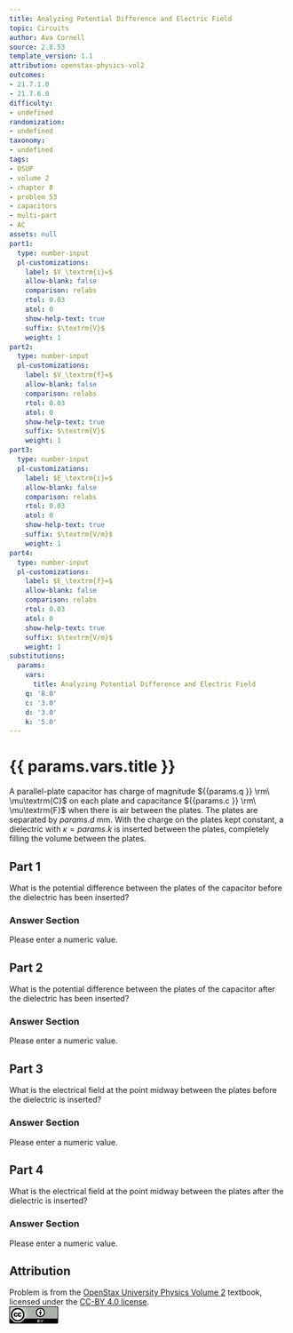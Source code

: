 ```yaml
---
title: Analyzing Potential Difference and Electric Field
topic: Circuits
author: Ava Cornell
source: 2.8.53
template_version: 1.1
attribution: openstax-physics-vol2
outcomes:
- 21.7.1.0
- 21.7.6.0
difficulty:
- undefined
randomization:
- undefined
taxonomy:
- undefined
tags:
- OSUP
- volume 2
- chapter 8
- problem 53
- capacitors
- multi-part
- AC
assets: null
part1:
  type: number-input
  pl-customizations:
    label: $V_\textrm{i}=$
    allow-blank: false
    comparison: relabs
    rtol: 0.03
    atol: 0
    show-help-text: true
    suffix: $\textrm{V}$
    weight: 1
part2:
  type: number-input
  pl-customizations:
    label: $V_\textrm{f}=$
    allow-blank: false
    comparison: relabs
    rtol: 0.03
    atol: 0
    show-help-text: true
    suffix: $\textrm{V}$
    weight: 1
part3:
  type: number-input
  pl-customizations:
    label: $E_\textrm{i}=$
    allow-blank: false
    comparison: relabs
    rtol: 0.03
    atol: 0
    show-help-text: true
    suffix: $\textrm{V/m}$
    weight: 1
part4:
  type: number-input
  pl-customizations:
    label: $E_\textrm{f}=$
    allow-blank: false
    comparison: relabs
    rtol: 0.03
    atol: 0
    show-help-text: true
    suffix: $\textrm{V/m}$
    weight: 1
substitutions:
  params:
    vars:
      title: Analyzing Potential Difference and Electric Field
    q: '8.0'
    c: '3.0'
    d: '3.0'
    k: '5.0'
---
```

# {{ params.vars.title }}
A parallel-plate capacitor has charge of magnitude ${{params.q }} \rm\ \mu\textrm{C}$ on each plate and capacitance ${{params.c }} \rm\ \mu\textrm{F}$  when there is air between the plates.
The plates are separated by ${{params.d }} \textrm{ mm}$.
With the charge on the plates kept constant, a dielectric with $\kappa = {{params.k }}$ is inserted between the plates, completely filling the volume between the plates.

## Part 1

What is the potential difference between the plates of the capacitor before the dielectric has been inserted?

### Answer Section

Please enter a numeric value.

## Part 2

What is the potential difference between the plates of the capacitor after the dielectric has been inserted?

### Answer Section

Please enter a numeric value.

## Part 3

What is the electrical field at the point midway between the plates before the dielectric is inserted?

### Answer Section

Please enter a numeric value.

## Part 4

What is the electrical field at the point midway between the plates after the dielectric is inserted?

### Answer Section

Please enter a numeric value.

## Attribution

Problem is from the [OpenStax University Physics Volume 2](https://openstax.org/details/books/university-physics-volume-2) textbook, licensed under the [CC-BY 4.0 license](https://creativecommons.org/licenses/by/4.0/).<br>![Image representing the Creative Commons 4.0 BY license.](https://raw.githubusercontent.com/firasm/bits/master/by.png)